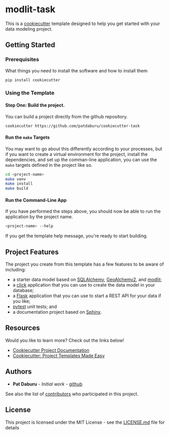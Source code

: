 # modlit-task

This is a [cookiecutter](https://cookiecutter.readthedocs.io/en/latest/) template designed to help you get started with your data modeling project.

## Getting Started

### Prerequisites

What things you need to install the software and how to install them

```bash
pip install cookiecutter
```

### Using the Template

#### Step One: Build the project.
You can build a project directly from the github repository.

```bash
cookiecutter https://github.com/patdaburu/cookiecutter-task
```

#### Run the `make` Targets

You may want to go about this differently according to your processes, but if you want to create a virtual environment for the project, install the dependencies, and set up the comman-line application, you can use the `make` targets defined in the project like so.

```bash
cd <project-name>
make venv
make install
make build
```

#### Run the Command-Line App

If you have performed the steps above, you should now be able to run the application by the project name.

```bash
<project-name> --help
```

If you get the template help message, you're ready to start building.

## Project Features

The project you create from this template has a few features to be aware of including:

* a starter data model based on [SQLAlchemy](https://www.sqlalchemy.org/), [GeoAlchemy2](http://geoalchemy-2.readthedocs.io/en/latest/), and [modlit](http://modlit.readthedocs.io/en/latest/);
* a [click](http://click.pocoo.org/5/) application that you can use to create the data model in your database;
* a [Flask](http://flask.pocoo.org/) application that you can use to start a REST API for your data if you like;
* [pytest](https://docs.pytest.org/en/latest/) unit tests; and
* a documentation project based on [Sphinx](http://www.sphinx-doc.org/en/master/usage/quickstart.html).

## Resources

Would you like to learn more?  Check out the links below!

* [Cookiecutter Project Documentation](https://cookiecutter.readthedocs.io/en/latest/)
* [Cookiecutter: Project Templates Made Easy](https://www.pydanny.com/cookie-project-templates-made-easy.html)


## Authors

* **Pat Daburu** - *Initial work* - [github](https://github.com/patdaburu)

See also the list of [contributors](https://github.com/cookiecutter-modlit/contributors) who participated in this project.

## License

This project is licensed under the MIT License - see the [LICENSE.md](LICENSE.md) file for details

